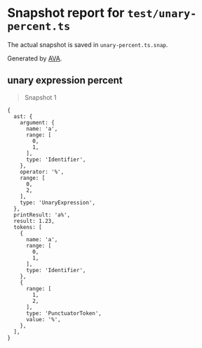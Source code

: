 # Snapshot report for `test/unary-percent.ts`

The actual snapshot is saved in `unary-percent.ts.snap`.

Generated by [AVA](https://avajs.dev).

## unary expression percent

> Snapshot 1

    {
      ast: {
        argument: {
          name: 'a',
          range: [
            0,
            1,
          ],
          type: 'Identifier',
        },
        operator: '%',
        range: [
          0,
          2,
        ],
        type: 'UnaryExpression',
      },
      printResult: 'a%',
      result: 1.23,
      tokens: [
        {
          name: 'a',
          range: [
            0,
            1,
          ],
          type: 'Identifier',
        },
        {
          range: [
            1,
            2,
          ],
          type: 'PunctuatorToken',
          value: '%',
        },
      ],
    }
